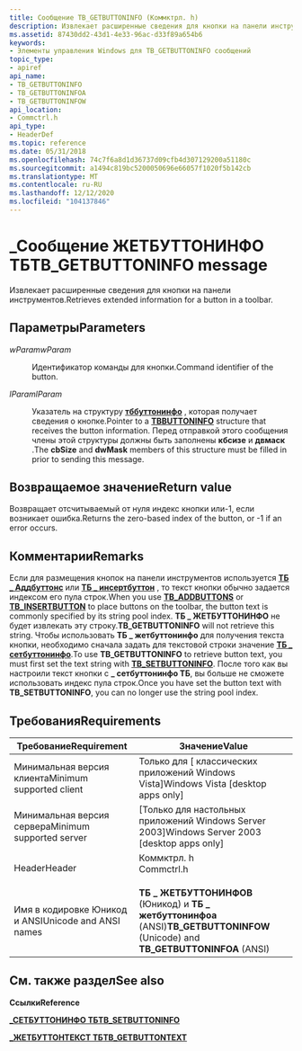 ```yaml
---
title: Сообщение TB_GETBUTTONINFO (Коммктрл. h)
description: Извлекает расширенные сведения для кнопки на панели инструментов.
ms.assetid: 87430dd2-43d1-4e33-96ac-d33f89a654b6
keywords:
- Элементы управления Windows для TB_GETBUTTONINFO сообщений
topic_type:
- apiref
api_name:
- TB_GETBUTTONINFO
- TB_GETBUTTONINFOA
- TB_GETBUTTONINFOW
api_location:
- Commctrl.h
api_type:
- HeaderDef
ms.topic: reference
ms.date: 05/31/2018
ms.openlocfilehash: 74c7f6a8d1d36737d09cfb4d307129200a51180c
ms.sourcegitcommit: a1494c819bc5200050696e66057f1020f5b142cb
ms.translationtype: MT
ms.contentlocale: ru-RU
ms.lasthandoff: 12/12/2020
ms.locfileid: "104137846"
---
```

# <a name="tb_getbuttoninfo-message"></a><span data-ttu-id="8c3ce-104">\_Сообщение ЖЕТБУТТОНИНФО ТБ</span><span class="sxs-lookup"><span data-stu-id="8c3ce-104">TB\_GETBUTTONINFO message</span></span>

<span data-ttu-id="8c3ce-105">Извлекает расширенные сведения для кнопки на панели инструментов.</span><span class="sxs-lookup"><span data-stu-id="8c3ce-105">Retrieves extended information for a button in a toolbar.</span></span>

## <a name="parameters"></a><span data-ttu-id="8c3ce-106">Параметры</span><span class="sxs-lookup"><span data-stu-id="8c3ce-106">Parameters</span></span>

<dl> <dt>

<span data-ttu-id="8c3ce-107">*wParam*</span><span class="sxs-lookup"><span data-stu-id="8c3ce-107">*wParam*</span></span> 
</dt> <dd>

<span data-ttu-id="8c3ce-108">Идентификатор команды для кнопки.</span><span class="sxs-lookup"><span data-stu-id="8c3ce-108">Command identifier of the button.</span></span>

</dd> <dt>

<span data-ttu-id="8c3ce-109">*lParam*</span><span class="sxs-lookup"><span data-stu-id="8c3ce-109">*lParam*</span></span> 
</dt> <dd>

<span data-ttu-id="8c3ce-110">Указатель на структуру [**тббуттонинфо**](/windows/desktop/api/Commctrl/ns-commctrl-tbbuttoninfoa) , которая получает сведения о кнопке.</span><span class="sxs-lookup"><span data-stu-id="8c3ce-110">Pointer to a [**TBBUTTONINFO**](/windows/desktop/api/Commctrl/ns-commctrl-tbbuttoninfoa) structure that receives the button information.</span></span> <span data-ttu-id="8c3ce-111">Перед отправкой этого сообщения члены этой структуры должны быть заполнены **кбсизе** и **двмаск** .</span><span class="sxs-lookup"><span data-stu-id="8c3ce-111">The **cbSize** and **dwMask** members of this structure must be filled in prior to sending this message.</span></span>

</dd> </dl>

## <a name="return-value"></a><span data-ttu-id="8c3ce-112">Возвращаемое значение</span><span class="sxs-lookup"><span data-stu-id="8c3ce-112">Return value</span></span>

<span data-ttu-id="8c3ce-113">Возвращает отсчитываемый от нуля индекс кнопки или-1, если возникает ошибка.</span><span class="sxs-lookup"><span data-stu-id="8c3ce-113">Returns the zero-based index of the button, or -1 if an error occurs.</span></span>

## <a name="remarks"></a><span data-ttu-id="8c3ce-114">Комментарии</span><span class="sxs-lookup"><span data-stu-id="8c3ce-114">Remarks</span></span>

<span data-ttu-id="8c3ce-115">Если для размещения кнопок на панели инструментов используется [**ТБ \_ Аддбуттонс**](tb-addbuttons.md) или [**ТБ \_ инсертбуттон**](tb-insertbutton.md) , то текст кнопки обычно задается индексом его пула строк.</span><span class="sxs-lookup"><span data-stu-id="8c3ce-115">When you use [**TB\_ADDBUTTONS**](tb-addbuttons.md) or [**TB\_INSERTBUTTON**](tb-insertbutton.md) to place buttons on the toolbar, the button text is commonly specified by its string pool index.</span></span> <span data-ttu-id="8c3ce-116">**ТБ \_ ЖЕТБУТТОНИНФО** не будет извлекать эту строку.</span><span class="sxs-lookup"><span data-stu-id="8c3ce-116">**TB\_GETBUTTONINFO** will not retrieve this string.</span></span> <span data-ttu-id="8c3ce-117">Чтобы использовать **ТБ \_ жетбуттонинфо** для получения текста кнопки, необходимо сначала задать для текстовой строки значение [**ТБ \_ сетбуттонинфо**](tb-setbuttoninfo.md).</span><span class="sxs-lookup"><span data-stu-id="8c3ce-117">To use **TB\_GETBUTTONINFO** to retrieve button text, you must first set the text string with [**TB\_SETBUTTONINFO**](tb-setbuttoninfo.md).</span></span> <span data-ttu-id="8c3ce-118">После того как вы настроили текст кнопки с **\_ сетбуттонинфо ТБ**, вы больше не сможете использовать индекс пула строк.</span><span class="sxs-lookup"><span data-stu-id="8c3ce-118">Once you have set the button text with **TB\_SETBUTTONINFO**, you can no longer use the string pool index.</span></span>

## <a name="requirements"></a><span data-ttu-id="8c3ce-119">Требования</span><span class="sxs-lookup"><span data-stu-id="8c3ce-119">Requirements</span></span>



| <span data-ttu-id="8c3ce-120">Требование</span><span class="sxs-lookup"><span data-stu-id="8c3ce-120">Requirement</span></span> | <span data-ttu-id="8c3ce-121">Значение</span><span class="sxs-lookup"><span data-stu-id="8c3ce-121">Value</span></span> |
|-------------------------------------|---------------------------------------------------------------------------------------|
| <span data-ttu-id="8c3ce-122">Минимальная версия клиента</span><span class="sxs-lookup"><span data-stu-id="8c3ce-122">Minimum supported client</span></span><br/> | <span data-ttu-id="8c3ce-123">Только для \[ классических приложений Windows Vista\]</span><span class="sxs-lookup"><span data-stu-id="8c3ce-123">Windows Vista \[desktop apps only\]</span></span><br/>                                        |
| <span data-ttu-id="8c3ce-124">Минимальная версия сервера</span><span class="sxs-lookup"><span data-stu-id="8c3ce-124">Minimum supported server</span></span><br/> | <span data-ttu-id="8c3ce-125">\[Только для настольных приложений Windows Server 2003\]</span><span class="sxs-lookup"><span data-stu-id="8c3ce-125">Windows Server 2003 \[desktop apps only\]</span></span><br/>                                  |
| <span data-ttu-id="8c3ce-126">Header</span><span class="sxs-lookup"><span data-stu-id="8c3ce-126">Header</span></span><br/>                   | <dl> <span data-ttu-id="8c3ce-127"><dt>Коммктрл. h</dt></span><span class="sxs-lookup"><span data-stu-id="8c3ce-127"><dt>Commctrl.h</dt></span></span> </dl> |
| <span data-ttu-id="8c3ce-128">Имя в кодировке Юникод и ANSI</span><span class="sxs-lookup"><span data-stu-id="8c3ce-128">Unicode and ANSI names</span></span><br/>   | <span data-ttu-id="8c3ce-129">**ТБ \_ ЖЕТБУТТОНИНФОВ** (Юникод) и **ТБ \_ жетбуттонинфоа** (ANSI)</span><span class="sxs-lookup"><span data-stu-id="8c3ce-129">**TB\_GETBUTTONINFOW** (Unicode) and **TB\_GETBUTTONINFOA** (ANSI)</span></span><br/>         |



## <a name="see-also"></a><span data-ttu-id="8c3ce-130">См. также раздел</span><span class="sxs-lookup"><span data-stu-id="8c3ce-130">See also</span></span>

<dl> <dt>

<span data-ttu-id="8c3ce-131">**Ссылки**</span><span class="sxs-lookup"><span data-stu-id="8c3ce-131">**Reference**</span></span>
</dt> <dt>

[<span data-ttu-id="8c3ce-132">**\_СЕТБУТТОНИНФО ТБ**</span><span class="sxs-lookup"><span data-stu-id="8c3ce-132">**TB\_SETBUTTONINFO**</span></span>](tb-setbuttoninfo.md)
</dt> <dt>

[<span data-ttu-id="8c3ce-133">**\_ЖЕТБУТТОНТЕКСТ ТБ**</span><span class="sxs-lookup"><span data-stu-id="8c3ce-133">**TB\_GETBUTTONTEXT**</span></span>](tb-getbuttontext.md)
</dt> </dl>

 

 





